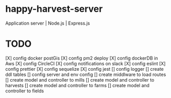 # happy-harvest-server

Application server | Node.js | Express.js

# TODO

[X] config docker postGis
[X] config pm2 deploy
[X] config dockerDB in Aws
[X] config CircleCI
[X] config notifications on slack
[X] config eslint
[X] config prettier
[X] config sequelize
[X] config jest
[] config logger
[] create ddl tables
[] config server and env config
[] create middlware to load routes
[] create model and controller to mills
[] create model and controller to harvests
[] create model and controller to farms
[] create model and controller to fields

